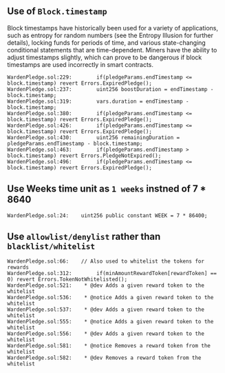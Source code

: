 ## Use of `Block.timestamp`
Block timestamps have historically been used for a variety of applications, such as entropy for random numbers (see the Entropy Illusion for further details), locking funds for periods of time, and various state-changing conditional statements that are time-dependent. Miners have the ability to adjust timestamps slightly, which can prove to be dangerous if block timestamps are used incorrectly in smart contracts.
```solidity
WardenPledge.sol:229:        if(pledgeParams.endTimestamp <= block.timestamp) revert Errors.ExpiredPledge();
WardenPledge.sol:237:        uint256 boostDuration = endTimestamp - block.timestamp;
WardenPledge.sol:319:        vars.duration = endTimestamp - block.timestamp;
WardenPledge.sol:380:        if(pledgeParams.endTimestamp <= block.timestamp) revert Errors.ExpiredPledge();
WardenPledge.sol:426:        if(pledgeParams.endTimestamp <= block.timestamp) revert Errors.ExpiredPledge();
WardenPledge.sol:430:        uint256 remainingDuration = pledgeParams.endTimestamp - block.timestamp;
WardenPledge.sol:463:        if(pledgeParams.endTimestamp > block.timestamp) revert Errors.PledgeNotExpired();
WardenPledge.sol:496:        if(pledgeParams.endTimestamp <= block.timestamp) revert Errors.ExpiredPledge();
```
## Use Weeks time unit as `1 weeks` instned of  7 * 8640
```solidity
WardenPledge.sol:24:    uint256 public constant WEEK = 7 * 86400;
```
## Use `allowlist/denylist` rather than `blacklist/whitelist`
```solidity
WardenPledge.sol:66:    // Also used to whitelist the tokens for rewards
WardenPledge.sol:312:        if(minAmountRewardToken[rewardToken] == 0) revert Errors.TokenNotWhitelisted();
WardenPledge.sol:521:    * @dev Adds a given reward token to the whitelist
WardenPledge.sol:536:    * @notice Adds a given reward token to the whitelist
WardenPledge.sol:537:    * @dev Adds a given reward token to the whitelist
WardenPledge.sol:555:    * @notice Adds a given reward token to the whitelist
WardenPledge.sol:556:    * @dev Adds a given reward token to the whitelist
WardenPledge.sol:581:    * @notice Removes a reward token from the whitelist
WardenPledge.sol:582:    * @dev Removes a reward token from the whitelist
```


